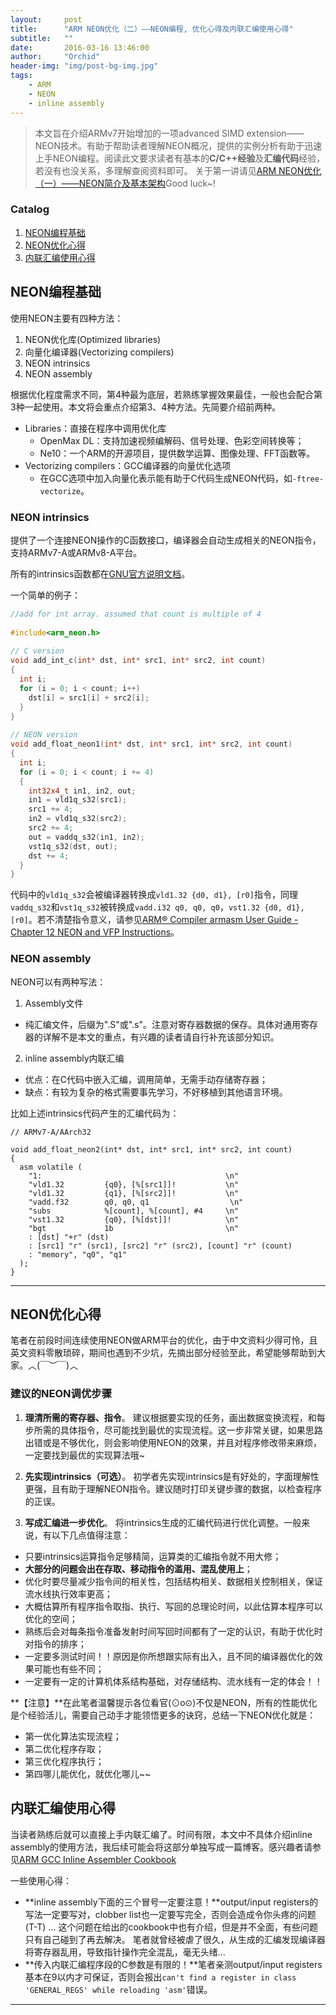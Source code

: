 ```yaml
---
layout:     post
title:      "ARM NEON优化（二）——NEON编程, 优化心得及内联汇编使用心得"
subtitle:   ""
date:       2016-03-16 13:46:00
author:     "Orchid"
header-img: "img/post-bg-img.jpg"
tags:
    - ARM
    - NEON
    - inline assembly
---
```

<script type="text/javascript" src="http://cdn.mathjax.org/mathjax/latest/MathJax.js?config=default"></script>

> 本文旨在介绍ARMv7开始增加的一项advanced SIMD extension——NEON技术。有助于帮助读者理解NEON概况，提供的实例分析有助于迅速上手NEON编程。阅读此文要求读者有基本的**C/C++经验**及**汇编代码**经验，若没有也没关系，多理解查阅资料即可。
关于第一讲请见[ARM NEON优化（一）——NEON简介及基本架构](http://zyddora.github.io/2016/02/28/neon_1/)Good luck~!

### Catalog

1. [NEON编程基础](#section-2)
2. [NEON优化心得](#section-3)
3. [内联汇编使用心得](#section-3)


## NEON编程基础

使用NEON主要有四种方法：

1. NEON优化库(Optimized libraries)
2. 向量化编译器(Vectorizing compilers)
3. NEON intrinsics
4. NEON assembly

根据优化程度需求不同，第4种最为底层，若熟练掌握效果最佳，一般也会配合第3种一起使用。本文将会重点介绍第3、4种方法。先简要介绍前两种。

- Libraries：直接在程序中调用优化库
  * OpenMax DL：支持加速视频编解码、信号处理、色彩空间转换等；
  * Ne10：一个ARM的开源项目，提供数学运算、图像处理、FFT函数等。
- Vectorizing compilers：GCC编译器的向量优化选项
  * 在GCC选项中加入向量化表示能有助于C代码生成NEON代码，如`-ftree-vectorize`。

### **NEON intrinsics**

提供了一个连接NEON操作的C函数接口，编译器会自动生成相关的NEON指令，支持ARMv7-A或ARMv8-A平台。

所有的intrinsics函数都在[GNU官方说明文档](https://gcc.gnu.org/onlinedocs/gcc-4.7.4/gcc/ARM-NEON-Intrinsics.html#ARM-NEON-Intrinsics)。

一个简单的例子：

```cpp
//add for int array. assumed that count is multiple of 4
 
#include<arm_neon.h>
 
// C version
void add_int_c(int* dst, int* src1, int* src2, int count)
{
  int i;
  for (i = 0; i < count; i++)
    dst[i] = src1[i] + src2[i];
  }
}
 
// NEON version
void add_float_neon1(int* dst, int* src1, int* src2, int count)
{
  int i;
  for (i = 0; i < count; i += 4)
  {
    int32x4_t in1, in2, out;
    in1 = vld1q_s32(src1);
    src1 += 4;
    in2 = vld1q_s32(src2);
    src2 += 4;
    out = vaddq_s32(in1, in2);
    vst1q_s32(dst, out);
    dst += 4;
  }
}
```

代码中的`vld1q_s32`会被编译器转换成`vld1.32 {d0, d1}, [r0]`指令，同理`vaddq_s32`和`vst1q_s32`被转换成`vadd.i32 q0, q0, q0`，`vst1.32 {d0, d1}, [r0]`。若不清楚指令意义，请参见[ARM® Compiler armasm User Guide - Chapter 12 NEON and VFP Instructions](http://infocenter.arm.com/help/index.jsp?topic=/com.arm.doc.dui0473j/dom1361289959991.html)。

### **NEON assembly**

NEON可以有两种写法：

1. Assembly文件
  - 纯汇编文件，后缀为".S"或".s"。注意对寄存器数据的保存。具体对通用寄存器的详解不是本文的重点，有兴趣的读者请自行补充该部分知识。
2. inline assembly内联汇编
  - 优点：在C代码中嵌入汇编，调用简单，无需手动存储寄存器；
  - 缺点：有较为复杂的格式需要事先学习，不好移植到其他语言环境。

比如上述intrinsics代码产生的汇编代码为：

```
// ARMv7-A/AArch32

void add_float_neon2(int* dst, int* src1, int* src2, int count)
{
  asm volatile (
    "1:                                         \n"
    "vld1.32         {q0}, [%[src1]]!           \n"
    "vld1.32         {q1}, [%[src2]]!           \n"
    "vadd.f32        q0, q0, q1                  \n"
    "subs            %[count], %[count], #4     \n"
    "vst1.32         {q0}, [%[dst]]!            \n"
    "bgt             1b                         \n"
    : [dst] "+r" (dst)
    : [src1] "r" (src1), [src2] "r" (src2), [count] "r" (count)
    : "memory", "q0", "q1"
  );
}
```
---

## NEON优化心得

笔者在前段时间连续使用NEON做ARM平台的优化，由于中文资料少得可怜，且英文资料零散琐碎，期间也遇到不少坑，先摘出部分经验至此，希望能够帮助到大家。︿(￣︶￣)︿

### 建议的NEON调优步骤

1. **理清所需的寄存器、指令**。
建议根据要实现的任务，画出数据变换流程，和每步所需的具体指令，尽可能找到最优的实现流程。这一步非常关键，如果思路出错或是不够优化，则会影响使用NEON的效果，并且对程序修改带来麻烦，一定要找到最优的实现算法哦~

2. **先实现intrinsics（可选）**。
初学者先实现intrinsics是有好处的，字面理解性更强，且有助于理解NEON指令。建议随时打印关键步骤的数据，以检查程序的正误。

3. **写成汇编进一步优化**。
将intrinsics生成的汇编代码进行优化调整。一般来说，有以下几点值得注意：
  - 只要intrinsics运算指令足够精简，运算类的汇编指令就不用大修；
  - **大部分的问题会出在存取、移动指令的滥用、混乱使用上**；
  - 优化时要尽量减少指令间的相关性，包括结构相关、数据相关控制相关，保证流水线执行效率更高；
  - 大概估算所有程序指令取指、执行、写回的总理论时间，以此估算本程序可以优化的空间；
  - 熟练后会对每条指令准备发射时间写回时间都有了一定的认识，有助于优化时对指令的排序；
  - 一定要多测试时间！！原因是你所想跟实际有出入，且不同的编译器优化的效果可能也有些不同；
  - 一定要有一定的计算机体系结构基础，对存储结构、流水线有一定的体会！！

**【注意】**在此笔者温馨提示各位看官(⊙o⊙)不仅是NEON，所有的性能优化是个经验活儿，需要自己动手才能领悟更多的诀窍，总结一下NEON优化就是：

- 第一优化算法实现流程；
- 第二优化程序存取；
- 第三优化程序执行；
- 第四哪儿能优化，就优化哪儿~~

## 内联汇编使用心得

当读者熟练后就可以直接上手内联汇编了。时间有限，本文中不具体介绍inline assembly的使用方法，我后续可能会将这部分单独写成一篇博客。感兴趣者请参见[ARM GCC Inline Assembler Cookbook](http://www.ethernut.de/en/documents/arm-inline-asm.html)

一些使用心得：

- **inline assembly下面的三个冒号一定要注意！**output/input registers的写法一定要写对，clobber list也一定要写完全，否则会造成令你头疼的问题 (T-T) ... 这个问题在给出的cookbook中也有介绍，但是并不全面，有些问题只有自己碰到了再去解决。 笔者就曾经被虐了很久，从生成的汇编发现编译器将寄存器乱用，导致指针操作完全混乱，毫无头绪...
- **传入内联汇编程序段的C参数是有限的！**笔者亲测output/input registers基本在9以内才可保证，否则会报出`can't find a register in class 'GENERAL_REGS' while reloading 'asm'`错误。



---